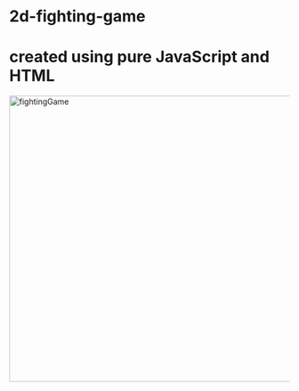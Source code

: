 ﻿# 2d-fighting-game

 # created using pure JavaScript and HTML

<img width="515" alt="fightingGame" src="https://github.com/d-willie01/2d-fighting-game/assets/109937280/6ee68583-8423-42a2-b2ce-956b3890d506">
